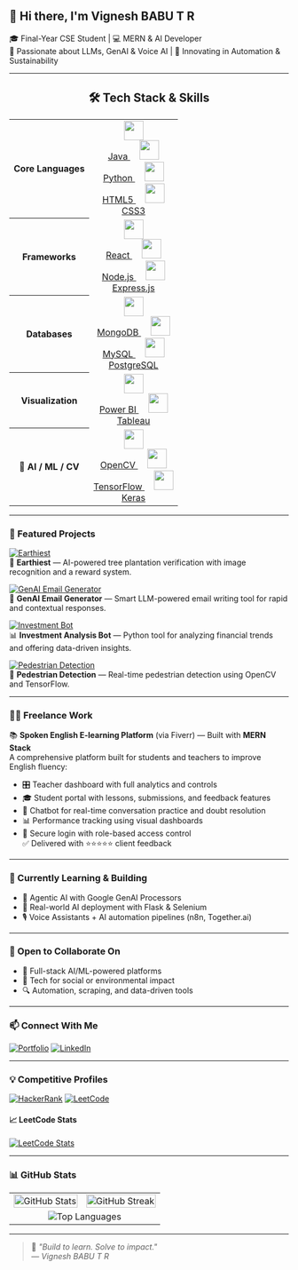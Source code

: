 ## 👋 Hi there, I'm Vignesh BABU T R

🎓 Final-Year CSE Student | 💻 MERN & AI Developer  
🧠 Passionate about LLMs, GenAI & Voice AI | 🌱 Innovating in Automation & Sustainability

---
<div align="center">

## 🛠️ Tech Stack & Skills

<table style="border: none;">
  <tr>
    <th> Core Languages</th>
    <td align="center">
      <div>
        <a href="https://www.java.com/" title="Java">
          <img src="https://cdn.jsdelivr.net/gh/devicons/devicon/icons/java/java-original.svg" height="35"/><br/>Java
        </a>&nbsp;&nbsp;&nbsp;
        <a href="https://www.python.org/" title="Python">
          <img src="https://cdn.jsdelivr.net/gh/devicons/devicon/icons/python/python-original.svg" height="35"/><br/>Python
        </a>&nbsp;&nbsp;&nbsp;
        <a href="https://developer.mozilla.org/en-US/docs/Web/HTML" title="HTML5">
          <img src="https://cdn.jsdelivr.net/gh/devicons/devicon/icons/html5/html5-original.svg" height="35"/><br/>HTML5
        </a>&nbsp;&nbsp;&nbsp;
        <a href="https://developer.mozilla.org/en-US/docs/Web/CSS" title="CSS3">
          <img src="https://cdn.jsdelivr.net/gh/devicons/devicon/icons/css3/css3-original.svg" height="35"/><br/>CSS3
        </a>
      </div>
    </td>
  </tr>
  <tr>
    <th> Frameworks</th>
    <td align="center">
      <div>
        <a href="https://react.dev/" title="React">
          <img src="https://cdn.jsdelivr.net/gh/devicons/devicon/icons/react/react-original.svg" height="35"/><br/>React
        </a>&nbsp;&nbsp;&nbsp;
        <a href="https://nodejs.org/" title="Node.js">
          <img src="https://cdn.jsdelivr.net/gh/devicons/devicon/icons/nodejs/nodejs-original.svg" height="35"/><br/>Node.js
        </a>&nbsp;&nbsp;&nbsp;
        <a href="https://expressjs.com/" title="Express.js">
          <img src="https://cdn.jsdelivr.net/gh/devicons/devicon/icons/express/express-original.svg" height="35"/><br/>Express.js
        </a>
      </div>
    </td>
  </tr>
  <tr>
    <th> Databases</th>
    <td align="center">
      <div>
        <a href="https://www.mongodb.com/" title="MongoDB">
          <img src="https://cdn.jsdelivr.net/gh/devicons/devicon/icons/mongodb/mongodb-original.svg" height="35"/><br/>MongoDB
        </a>&nbsp;&nbsp;&nbsp;
        <a href="https://www.mysql.com/" title="MySQL">
          <img src="https://cdn.jsdelivr.net/gh/devicons/devicon/icons/mysql/mysql-original.svg" height="35"/><br/>MySQL
        </a>&nbsp;&nbsp;&nbsp;
        <a href="https://www.postgresql.org/" title="PostgreSQL">
          <img src="https://cdn.jsdelivr.net/gh/devicons/devicon/icons/postgresql/postgresql-original.svg" height="35"/><br/>PostgreSQL
        </a>
      </div>
    </td>
  </tr>
  <tr>
    <th> Visualization</th>
    <td align="center">
      <div>
        <a href="https://powerbi.microsoft.com/" title="Power BI">
          <img src="https://img.icons8.com/color/48/power-bi.png" height="35"/><br/>Power BI
        </a>&nbsp;&nbsp;&nbsp;
        <a href="https://www.tableau.com/" title="Tableau">
          <img src="https://img.icons8.com/color/48/tableau-software.png" height="35"/><br/>Tableau
        </a>
      </div>
    </td>
  </tr>
  <tr>
    <th>🤖 AI / ML / CV</th>
    <td align="center">
      <div>
        <a href="https://opencv.org/" title="OpenCV">
          <img src="https://www.vectorlogo.zone/logos/opencv/opencv-icon.svg" height="35"/><br/>OpenCV
        </a>&nbsp;&nbsp;&nbsp;
        <a href="https://www.tensorflow.org/" title="TensorFlow">
          <img src="https://www.vectorlogo.zone/logos/tensorflow/tensorflow-icon.svg" height="35"/><br/>TensorFlow
        </a>&nbsp;&nbsp;&nbsp;
        <a href="https://keras.io/" title="Keras">
          <img src="https://upload.wikimedia.org/wikipedia/commons/a/ae/Keras_logo.svg" height="35"/><br/>Keras
        </a>
      </div>
    </td>
  </tr>
</table>

</div>



---

### 🚀 Featured Projects

[![Earthiest](https://img.shields.io/badge/Earthiest🌱-View%20Project-228B22?style=for-the-badge&logo=tree&logoColor=white)](https://github.com/VICKY-0017/Earthiest)  
🌿 **Earthiest** — AI-powered tree plantation verification with image recognition and a reward system.

[![GenAI Email Generator](https://img.shields.io/badge/Email%20GenAI📧-LLM%20Tool-4B0082?style=for-the-badge&logo=gmail&logoColor=white)](https://github.com/VICKY-0017/Email_generator-GenAI--main)  
🤖 **GenAI Email Generator** — Smart LLM-powered email writing tool for rapid and contextual responses.

[![Investment Bot](https://img.shields.io/badge/Finance%20Bot💰-Python%20ML-1E90FF?style=for-the-badge&logo=python&logoColor=white)](https://github.com/VICKY-0017/Invesment_Analysis_Bot)  
📊 **Investment Analysis Bot** — Python tool for analyzing financial trends and offering data-driven insights.

[![Pedestrian Detection](https://img.shields.io/badge/Pedestrian🚶‍♀️-ML%20Model-FF4500?style=for-the-badge&logo=tensorflow&logoColor=white)](https://github.com/VICKY-0017/Pedestrian_Detection_ML_Model)  
🚸 **Pedestrian Detection** — Real-time pedestrian detection using OpenCV and TensorFlow.


---

### 👨‍💻 Freelance Work

📚 **Spoken English E-learning Platform** (via Fiverr) — Built with **MERN Stack**  
A comprehensive platform built for students and teachers to improve English fluency:
- 🎛️ Teacher dashboard with full analytics and controls
- 🎓 Student portal with lessons, submissions, and feedback features
- 🤖 Chatbot for real-time conversation practice and doubt resolution
- 📊 Performance tracking using visual dashboards
- 🔐 Secure login with role-based access control  
✅ Delivered with ⭐⭐⭐⭐⭐ client feedback

---

### 🌱 Currently Learning & Building

- 🔁 Agentic AI with Google GenAI Processors  
- 🔧 Real-world AI deployment with Flask & Selenium  
- 🎙️ Voice Assistants + AI automation pipelines (n8n, Together.ai)

---

### 🤝 Open to Collaborate On

- 🧠 Full-stack AI/ML-powered platforms  
- 🌿 Tech for social or environmental impact  
- 🔍 Automation, scraping, and data-driven tools

---

### 📫 Connect With Me

[![Portfolio](https://img.shields.io/badge/🌐%20Portfolio-Site-121212?style=for-the-badge&logo=Google-chrome&logoColor=white)](https://portfolio-yj8s.onrender.com)
[![LinkedIn](https://img.shields.io/badge/LinkedIn-Profile-0077B5?style=for-the-badge&logo=linkedin&logoColor=white)](https://linkedin.com/in/vignesh-babu-t-r-880880250)

---

### 💡 Competitive Profiles

[![HackerRank](https://img.shields.io/badge/HackerRank-Profile-2EC866?style=for-the-badge&logo=HackerRank&logoColor=white)](https://www.hackerrank.com/profile/t_r_vigneshbabu1)
[![LeetCode](https://img.shields.io/badge/LeetCode-Profile-FFA116?style=for-the-badge&logo=leetcode&logoColor=white)](https://leetcode.com/vicky_3110/)

#### 📈 LeetCode Stats  
[![LeetCode Stats](https://leetcard.jacoblin.cool/vicky_3110?theme=light&font=Roboto&ext=heatmap)](https://leetcode.com/vicky_3110/)

---

### 📊 GitHub Stats

<table>
  <tr>
    <td>
      <img src="https://github-readme-stats.vercel.app/api?username=VICKY-0017&show_icons=true&theme=default&hide=contribs" alt="GitHub Stats" width="100%"/>
    </td>
    <td>
      <img src="https://streak-stats.demolab.com?user=VICKY-0017&theme=default" alt="GitHub Streak" width="100%"/>
    </td>
  </tr>
  <tr>
    <td colspan="2" align="center">
      <img src="https://github-readme-stats.vercel.app/api/top-langs/?username=VICKY-0017&layout=compact" alt="Top Languages" />
    </td>
  </tr>
</table>

---

> 💬 *"Build to learn. Solve to impact."*  
> — *Vignesh BABU T R*
